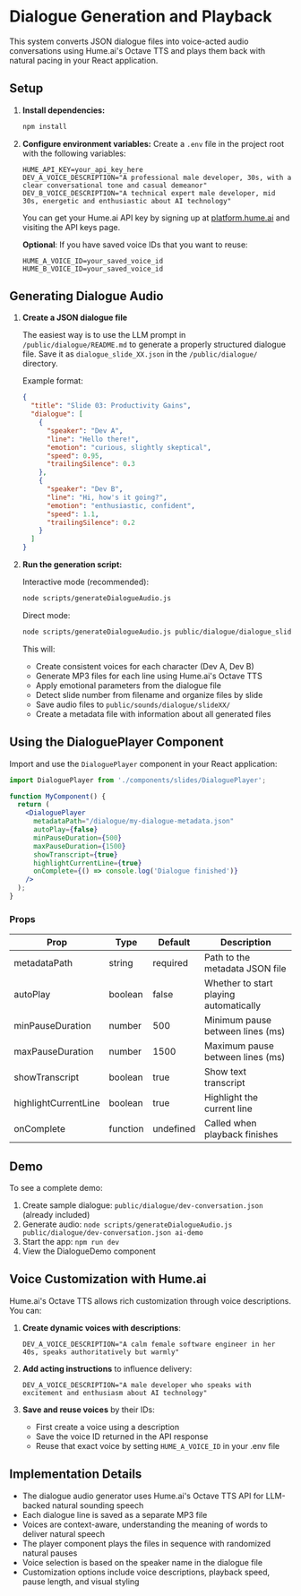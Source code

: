 # Dialogue Generation and Playback

This system converts JSON dialogue files into voice-acted audio conversations using Hume.ai's Octave TTS and plays them back with natural pacing in your React application.

## Setup

1. **Install dependencies:**
   ```bash
   npm install
   ```

2. **Configure environment variables:**
   Create a `.env` file in the project root with the following variables:
   ```
   HUME_API_KEY=your_api_key_here
   DEV_A_VOICE_DESCRIPTION="A professional male developer, 30s, with a clear conversational tone and casual demeanor"
   DEV_B_VOICE_DESCRIPTION="A technical expert male developer, mid 30s, energetic and enthusiastic about AI technology"
   ```

   You can get your Hume.ai API key by signing up at [platform.hume.ai](https://platform.hume.ai) and visiting the API keys page.

   **Optional**: If you have saved voice IDs that you want to reuse:
   ```
   HUME_A_VOICE_ID=your_saved_voice_id
   HUME_B_VOICE_ID=your_saved_voice_id
   ```

## Generating Dialogue Audio

1. **Create a JSON dialogue file** 
   
   The easiest way is to use the LLM prompt in `/public/dialogue/README.md` to generate a properly structured dialogue file. Save it as `dialogue_slide_XX.json` in the `/public/dialogue/` directory.

   Example format:
   ```json
   {
     "title": "Slide 03: Productivity Gains",
     "dialogue": [
       {
         "speaker": "Dev A",
         "line": "Hello there!",
         "emotion": "curious, slightly skeptical",
         "speed": 0.95,
         "trailingSilence": 0.3
       },
       {
         "speaker": "Dev B",
         "line": "Hi, how's it going?",
         "emotion": "enthusiastic, confident",
         "speed": 1.1,
         "trailingSilence": 0.2
       }
     ]
   }
   ```

2. **Run the generation script:**
   
   Interactive mode (recommended):
   ```bash
   node scripts/generateDialogueAudio.js
   ```
   
   Direct mode:
   ```bash
   node scripts/generateDialogueAudio.js public/dialogue/dialogue_slide_XX.json
   ```
   
   This will:
   - Create consistent voices for each character (Dev A, Dev B)
   - Generate MP3 files for each line using Hume.ai's Octave TTS
   - Apply emotional parameters from the dialogue file
   - Detect slide number from filename and organize files by slide
   - Save audio files to `public/sounds/dialogue/slideXX/`
   - Create a metadata file with information about all generated files

## Using the DialoguePlayer Component

Import and use the `DialoguePlayer` component in your React application:

```jsx
import DialoguePlayer from './components/slides/DialoguePlayer';

function MyComponent() {
  return (
    <DialoguePlayer 
      metadataPath="/dialogue/my-dialogue-metadata.json"
      autoPlay={false}
      minPauseDuration={500}
      maxPauseDuration={1500}
      showTranscript={true}
      highlightCurrentLine={true}
      onComplete={() => console.log('Dialogue finished')}
    />
  );
}
```

### Props

| Prop | Type | Default | Description |
|------|------|---------|-------------|
| metadataPath | string | required | Path to the metadata JSON file |
| autoPlay | boolean | false | Whether to start playing automatically |
| minPauseDuration | number | 500 | Minimum pause between lines (ms) |
| maxPauseDuration | number | 1500 | Maximum pause between lines (ms) |
| showTranscript | boolean | true | Show text transcript |
| highlightCurrentLine | boolean | true | Highlight the current line |
| onComplete | function | undefined | Called when playback finishes |

## Demo

To see a complete demo:

1. Create sample dialogue: `public/dialogue/dev-conversation.json` (already included)
2. Generate audio: `node scripts/generateDialogueAudio.js public/dialogue/dev-conversation.json ai-demo`
3. Start the app: `npm run dev`
4. View the DialogueDemo component

## Voice Customization with Hume.ai

Hume.ai's Octave TTS allows rich customization through voice descriptions. You can:

1. **Create dynamic voices with descriptions**:
   ```
   DEV_A_VOICE_DESCRIPTION="A calm female software engineer in her 40s, speaks authoritatively but warmly"
   ```

2. **Add acting instructions** to influence delivery:
   ```
   DEV_A_VOICE_DESCRIPTION="A male developer who speaks with excitement and enthusiasm about AI technology"
   ```

3. **Save and reuse voices** by their IDs:
   - First create a voice using a description
   - Save the voice ID returned in the API response
   - Reuse that exact voice by setting `HUME_A_VOICE_ID` in your .env file

## Implementation Details

- The dialogue audio generator uses Hume.ai's Octave TTS API for LLM-backed natural sounding speech
- Each dialogue line is saved as a separate MP3 file
- Voices are context-aware, understanding the meaning of words to deliver natural speech
- The player component plays the files in sequence with randomized natural pauses
- Voice selection is based on the speaker name in the dialogue file
- Customization options include voice descriptions, playback speed, pause length, and visual styling